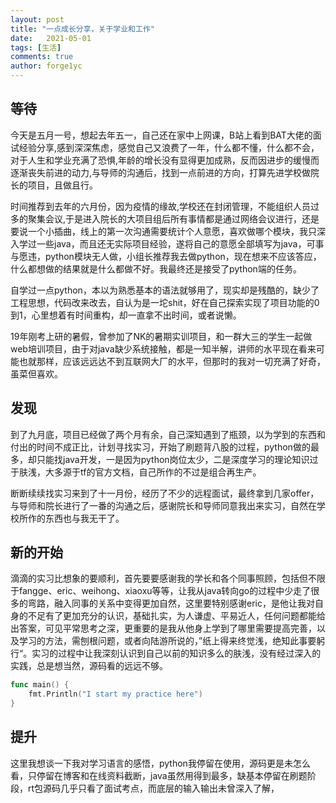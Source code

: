 ```yaml
---
layout: post
title: "一点成长分享，关于学业和工作"
date:   2021-05-01
tags: [生活]
comments: true
author: forge1yc 
---
```


## 等待
今天是五月一号，想起去年五一，自己还在家中上网课，B站上看到BAT大佬的面试经验分享,感到深深焦虑，感觉自己又浪费了一年，什么都不懂，什么都不会，对于人生和学业充满了恐惧,年龄的增长没有显得更加成熟，反而因进步的缓慢而逐渐丧失前进的动力,与导师的沟通后，找到一点前进的方向，打算先进学校做院长的项目，且做且行。

时间推荐到去年的六月份，因为疫情的缘故,学校还在封闭管理，不能组织人员过多的聚集会议,于是进入院长的大项目组后所有事情都是通过网络会议进行，还是要说一个小插曲，线上的第一次沟通需要统计个人意愿，喜欢做哪个模块，我只深入学过一些java，而且还无实际项目经验，遂将自己的意愿全部填写为java，可事与愿违，python模块无人做，小组长推荐我去做python，现在想来不应该答应，什么都想做的结果就是什么都做不好。我最终还是接受了python端的任务。

自学过一点python，本以为熟悉基本的语法就够用了，现实却是残酷的，缺少了工程思想，代码改来改去，自认为是一坨shit，好在自己探索实现了项目功能的0到1，心里想着有时间重构，却一直拿不出时间，或者说懒。

19年刚考上研的暑假，曾参加了NK的暑期实训项目，和一群大三的学生一起做web培训项目，由于对java缺少系统接触，都是一知半解，讲师的水平现在看来可能也就那样，应该远远达不到互联网大厂的水平，但那时的我对一切充满了好奇，虽菜但喜欢。

## 发现
到了九月底，项目已经做了两个月有余，自己深知遇到了瓶颈，以为学到的东西和付出的时间不成正比，计划寻找实习，开始了刷题背八股的过程，python做的最多，却只能找java开发，一是因为python岗位太少，二是深度学习的理论知识过于肤浅，大多源于tf的官方文档，自己所作的不过是组合再生产。

断断续续找实习来到了十一月份，经历了不少的远程面试，最终拿到几家offer，与导师和院长进行了一番的沟通之后，感谢院长和导师同意我出来实习，自然在学校所作的东西也与我无干了。

## 新的开始
滴滴的实习比想象的要顺利，首先要要感谢我的学长和各个同事照顾，包括但不限于fangge、eric、weihong、xiaoxu等等，让我从java转向go的过程中少走了很多的弯路，融入同事的关系中变得更加自然，这里要特别感谢eric，是他让我对自身的不足有了更加充分的认识，基础扎实，为人谦虚、平易近人，任何问题都能给出答案，可见平常思考之深，更重要的是我从他身上学到了哪里需要提高完善，以及学习的方法，需刨根问题，或者向陆游所说的，”纸上得来终觉浅，绝知此事要躬行“。实习的过程中让我深刻认识到自己以前的知识多么的肤浅，没有经过深入的实践，总是想当然，源码看的远远不够。
```go
func main() {
    fmt.Println("I start my practice here")
}
```

## 提升
这里我想谈一下我对学习语言的感悟，python我停留在使用，源码更是未怎么看，只停留在博客和在线资料截断，java虽然用得到最多，缺基本停留在刷题阶段，rt包源码几乎只看了面试考点，而底层的输入输出未曾深入了解，

